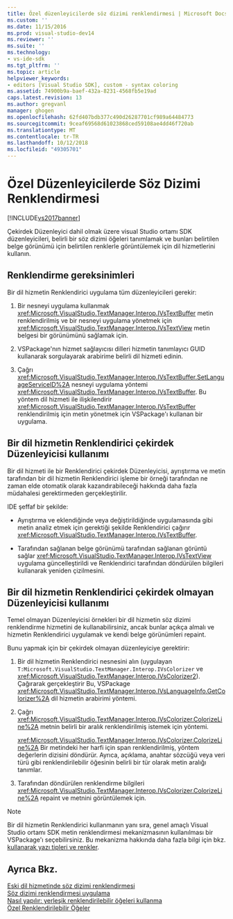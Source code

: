 ```yaml
---
title: Özel düzenleyicilerde söz dizimi renklendirmesi | Microsoft Docs
ms.custom: ''
ms.date: 11/15/2016
ms.prod: visual-studio-dev14
ms.reviewer: ''
ms.suite: ''
ms.technology:
- vs-ide-sdk
ms.tgt_pltfrm: ''
ms.topic: article
helpviewer_keywords:
- editors [Visual Studio SDK], custom - syntax coloring
ms.assetid: 74900b9a-baef-432a-8231-4568fb5e19ad
caps.latest.revision: 13
ms.author: gregvanl
manager: ghogen
ms.openlocfilehash: 62fd407bdb377c490d26287701cf989a64484773
ms.sourcegitcommit: 9ceaf69568d61023868ced59108ae4dd46f720ab
ms.translationtype: MT
ms.contentlocale: tr-TR
ms.lasthandoff: 10/12/2018
ms.locfileid: "49305701"
---
```

# <a name="syntax-coloring-in-custom-editors"></a>Özel Düzenleyicilerde Söz Dizimi Renklendirmesi
[!INCLUDE[vs2017banner](../includes/vs2017banner.md)]

Çekirdek Düzenleyici dahil olmak üzere visual Studio ortamı SDK düzenleyicileri, belirli bir söz dizimi öğeleri tanımlamak ve bunları belirtilen belge görünümü için belirtilen renklerle görüntülemek için dil hizmetlerini kullanın.  
  
## <a name="colorization-requirements"></a>Renklendirme gereksinimleri  
 Bir dil hizmetin Renklendirici uygulama tüm düzenleyicileri gerekir:  
  
1.  Bir nesneyi uygulama kullanmak <xref:Microsoft.VisualStudio.TextManager.Interop.IVsTextBuffer> metin renklendirilmiş ve bir nesneyi uygulama yönetmek için <xref:Microsoft.VisualStudio.TextManager.Interop.IVsTextView> metin belgesi bir görünümünü sağlamak için.  
  
2.  VSPackage'nın hizmet sağlayıcısı dilleri hizmetin tanımlayıcı GUID kullanarak sorgulayarak arabirime belirli dil hizmeti edinin.  
  
3.  Çağrı <xref:Microsoft.VisualStudio.TextManager.Interop.IVsTextBuffer.SetLanguageServiceID%2A> nesneyi uygulama yöntemi <xref:Microsoft.VisualStudio.TextManager.Interop.IVsTextBuffer>. Bu yöntem dil hizmeti ile ilişkilendirir <xref:Microsoft.VisualStudio.TextManager.Interop.IVsTextBuffer> renklendirilmiş için metin yönetmek için VSPackage'ı kullanan bir uygulama.  
  
## <a name="core-editor-usage-of-a-language-services-colorizer"></a>Bir dil hizmetin Renklendirici çekirdek Düzenleyicisi kullanımı  
 Bir dil hizmeti ile bir Renklendirici çekirdek Düzenleyicisi, ayrıştırma ve metin tarafından bir dil hizmetin Renklendirici işleme bir örneği tarafından ne zaman elde otomatik olarak kazandırabileceği hakkında daha fazla müdahalesi gerektirmeden gerçekleştirilir.  
  
 IDE şeffaf bir şekilde:  
  
-   Ayrıştırma ve eklendiğinde veya değiştirildiğinde uygulamasında gibi metin analiz etmek için gerektiği şekilde Renklendirici çağırır <xref:Microsoft.VisualStudio.TextManager.Interop.IVsTextBuffer>.  
  
-   Tarafından sağlanan belge görünümü tarafından sağlanan görüntü sağlar <xref:Microsoft.VisualStudio.TextManager.Interop.IVsTextView> uygulama güncelleştirildi ve Renklendirici tarafından döndürülen bilgileri kullanarak yeniden çizilmesini.  
  
## <a name="non-core-editor-usage-of-a-language-services-colorizer"></a>Bir dil hizmetin Renklendirici çekirdek olmayan Düzenleyicisi kullanımı  
 Temel olmayan Düzenleyicisi örnekleri bir dil hizmetin söz dizimi renklendirme hizmetini de kullanabilirsiniz, ancak bunlar açıkça almalı ve hizmetin Renklendirici uygulamak ve kendi belge görünümleri repaint.  
  
 Bunu yapmak için bir çekirdek olmayan düzenleyiciye gerektirir:  
  
1.  Bir dil hizmetin Renklendirici nesnesini alın (uygulayan `T:Microsoft.VisualStudio.TextManager.Interop.IVsColorizer` ve <xref:Microsoft.VisualStudio.TextManager.Interop.IVsColorizer2>). Çağırarak gerçekleştirir Bu, VSPackage <xref:Microsoft.VisualStudio.TextManager.Interop.IVsLanguageInfo.GetColorizer%2A> dil hizmetin arabirimi yöntemi.  
  
2.  Çağrı <xref:Microsoft.VisualStudio.TextManager.Interop.IVsColorizer.ColorizeLine%2A> metnin belirli bir aralık renklendirilmiş istemek için yöntemi.  
  
     <xref:Microsoft.VisualStudio.TextManager.Interop.IVsColorizer.ColorizeLine%2A> Bir metindeki her harfi için span renklendirilmiş, yöntem değerlerin dizisini döndürür. Ayrıca, açıklama, anahtar sözcüğü veya veri türü gibi renklendirilebilir öğesinin belirli bir tür olarak metin aralığı tanımlar.  
  
3.  Tarafından döndürülen renklendirme bilgileri <xref:Microsoft.VisualStudio.TextManager.Interop.IVsColorizer.ColorizeLine%2A> repaint ve metnini görüntülemek için.  
  
> [!NOTE]
>  Bir dil hizmetin Renklendirici kullanmanın yanı sıra, genel amaçlı Visual Studio ortamı SDK metin renklendirmesi mekanizmasının kullanılması bir VSPackage'ı seçebilirsiniz. Bu mekanizma hakkında daha fazla bilgi için bkz. [kullanarak yazı tipleri ve renkler](../extensibility/using-fonts-and-colors.md).  
  
## <a name="see-also"></a>Ayrıca Bkz.  
 [Eski dil hizmetinde söz dizimi renklendirmesi](../extensibility/internals/syntax-coloring-in-a-legacy-language-service.md)   
 [Söz dizimi renklendirmesi uygulama](../extensibility/internals/implementing-syntax-coloring.md)   
 [Nasıl yapılır: yerleşik renklendirilebilir öğeleri kullanma](../extensibility/internals/how-to-use-built-in-colorable-items.md)   
 [Özel Renklendirilebilir Öğeler](../extensibility/internals/custom-colorable-items.md)

